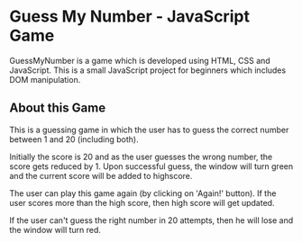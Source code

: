 # Guess My Number - JavaScript Game

GuessMyNumber is a game which is developed using HTML, CSS and JavaScript. This is a small JavaScript project for beginners which includes DOM manipulation.

## About this Game

This is a guessing game in which the user has to guess the correct number between 1 and 20 (including both).

Initially the score is 20 and as the user guesses the wrong number, the score gets reduced by 1. Upon successful guess, the window will turn green and the current score will be added to highscore.

The user can play this game again (by clicking on 'Again!' button). If the user scores more than the high score, then high score will get updated.

If the user can't guess the right number in 20 attempts, then he will lose and the window will turn red.
 